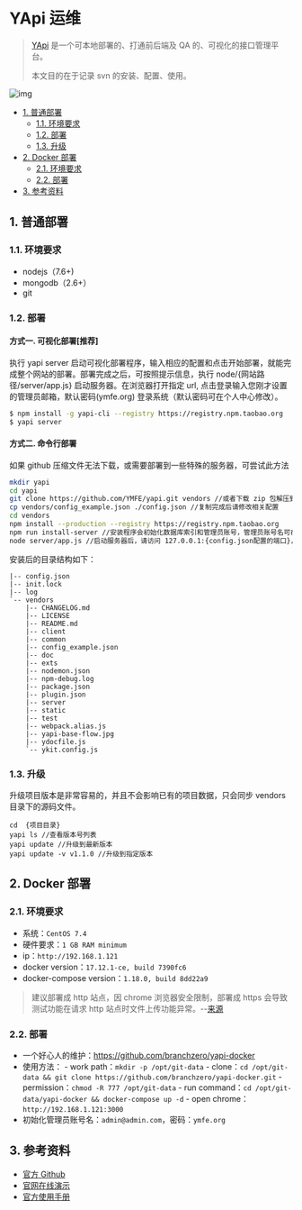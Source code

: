 # YApi 运维

> [YApi](https://github.com/YMFE/yapi) 是一个可本地部署的、打通前后端及 QA 的、可视化的接口管理平台。
>
> 本文目的在于记录 svn 的安装、配置、使用。

![img](https://raw.githubusercontent.com/dunwu/images/master/snap/1562814562978.png)

<!-- TOC depthFrom:2 depthTo:3 -->

- [1. 普通部署](#1-普通部署)
  - [1.1. 环境要求](#11-环境要求)
  - [1.2. 部署](#12-部署)
  - [1.3. 升级](#13-升级)
- [2. Docker 部署](#2-docker-部署)
  - [2.1. 环境要求](#21-环境要求)
  - [2.2. 部署](#22-部署)
- [3. 参考资料](#3-参考资料)

<!-- /TOC -->

## 1. 普通部署

### 1.1. 环境要求

- nodejs（7.6+)
- mongodb（2.6+）
- git

### 1.2. 部署

#### 方式一. 可视化部署[推荐]

执行 yapi server 启动可视化部署程序，输入相应的配置和点击开始部署，就能完成整个网站的部署。部署完成之后，可按照提示信息，执行 node/{网站路径/server/app.js} 启动服务器。在浏览器打开指定 url, 点击登录输入您刚才设置的管理员邮箱，默认密码(ymfe.org) 登录系统（默认密码可在个人中心修改）。

```bash
$ npm install -g yapi-cli --registry https://registry.npm.taobao.org
$ yapi server
```

#### 方式二. 命令行部署

如果 github 压缩文件无法下载，或需要部署到一些特殊的服务器，可尝试此方法

```bash
mkdir yapi
cd yapi
git clone https://github.com/YMFE/yapi.git vendors //或者下载 zip 包解压到 vendors 目录（clone 整个仓库大概 140+ M，可以通过 `git clone --depth=1 https://github.com/YMFE/yapi.git vendors` 命令减少，大概 10+ M）
cp vendors/config_example.json ./config.json //复制完成后请修改相关配置
cd vendors
npm install --production --registry https://registry.npm.taobao.org
npm run install-server //安装程序会初始化数据库索引和管理员账号，管理员账号名可在 config.json 配置
node server/app.js //启动服务器后，请访问 127.0.0.1:{config.json配置的端口}，初次运行会有个编译的过程，请耐心等候
```

安装后的目录结构如下：

```
|-- config.json
|-- init.lock
|-- log
`-- vendors
    |-- CHANGELOG.md
    |-- LICENSE
    |-- README.md
    |-- client
    |-- common
    |-- config_example.json
    |-- doc
    |-- exts
    |-- nodemon.json
    |-- npm-debug.log
    |-- package.json
    |-- plugin.json
    |-- server
    |-- static
    |-- test
    |-- webpack.alias.js
    |-- yapi-base-flow.jpg
    |-- ydocfile.js
    `-- ykit.config.js
```

### 1.3. 升级

升级项目版本是非常容易的，并且不会影响已有的项目数据，只会同步 vendors 目录下的源码文件。

```
cd  {项目目录}
yapi ls //查看版本号列表
yapi update //升级到最新版本
yapi update -v v1.1.0 //升级到指定版本
```

## 2. Docker 部署

### 2.1. 环境要求

- 系统：`CentOS 7.4`
- 硬件要求：`1 GB RAM minimum`
- ip：`http://192.168.1.121`
- docker version：`17.12.1-ce, build 7390fc6`
- docker-compose version：`1.18.0, build 8dd22a9`

> 建议部署成 http 站点，因 chrome 浏览器安全限制，部署成 https 会导致测试功能在请求 http 站点时文件上传功能异常。--[来源](https://yapi.ymfe.org/devops.html)

### 2.2. 部署

- 一个好心人的维护：<https://github.com/branchzero/yapi-docker>
- 使用方法： - work path：`mkdir -p /opt/git-data` - clone：`cd /opt/git-data && git clone https://github.com/branchzero/yapi-docker.git` - permission：`chmod -R 777 /opt/git-data` - run command：`cd /opt/git-data/yapi-docker && docker-compose up -d` - open chrome：`http://192.168.1.121:3000`
- 初始化管理员账号名：`admin@admin.com`，密码：`ymfe.org`

## 3. 参考资料

- [官方 Github](https://github.com/YMFE/yapi)
- [官网在线演示](http://yapi.demo.qunar.com/)
- [官方使用手册](https://hellosean1025.github.io/yapi/index.html)
